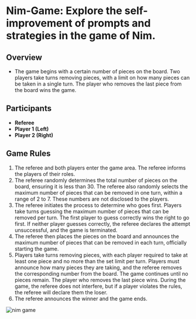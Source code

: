 # Nim-Game: Explore the self-improvement of prompts and strategies in the game of Nim.

## Overview
- The game begins with a certain number of pieces on the board. Two players take turns removing pieces, with a limit on how many pieces can be taken in a single turn. The player who removes the last piece from the board wins the game.

## Participants
- **Referee**
- **Player 1 (Left)**
- **Player 2 (Right)**

## Game Rules
1. The referee and both players enter the game area. The referee informs the players of their roles.
2. The referee randomly determines the total number of pieces on the board, ensuring it is less than 30. The referee also randomly selects the maximum number of pieces that can be removed in one turn, within a range of 2 to 7. These numbers are not disclosed to the players.
3. The referee initiates the process to determine who goes first. Players take turns guessing the maximum number of pieces that can be removed per turn. The first player to guess correctly wins the right to go first. If neither player guesses correctly, the referee declares the attempt unsuccessful, and the game is terminated.
4. The referee then places the pieces on the board and announces the maximum number of pieces that can be removed in each turn, officially starting the game.
5. Players take turns removing pieces, with each player required to take at least one piece and no more than the set limit per turn. Players must announce how many pieces they are taking, and the referee removes the corresponding number from the board. The game continues until no pieces remain. The player who removes the last piece wins. During the game, the referee does not interfere, but if a player violates the rules, the referee will declare them the loser.
6. The referee announces the winner and the game ends.

![nim game](https://raw.githubusercontent.com/the-wildwood-valley/nim-game/main/nim.png)

